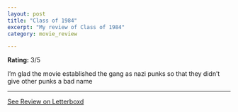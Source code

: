 ```yaml
---
layout: post
title: "Class of 1984"
excerpt: "My review of Class of 1984"
category: movie_review

---
```


**Rating:** 3/5

I’m glad the movie established the gang as nazi punks so that they didn’t give other punks a bad name

<hr>

[See Review on Letterboxd](https://boxd.it/1TssoT)

